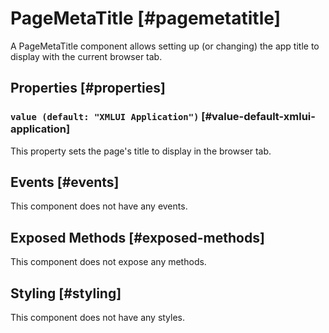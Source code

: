 # PageMetaTitle [#pagemetatitle]

A PageMetaTitle component allows setting up (or changing) the app title to display with the current browser tab.

## Properties [#properties]

### `value (default: "XMLUI Application")` [#value-default-xmlui-application]

This property sets the page's title to display in the browser tab.

## Events [#events]

This component does not have any events.

## Exposed Methods [#exposed-methods]

This component does not expose any methods.

## Styling [#styling]

This component does not have any styles.
